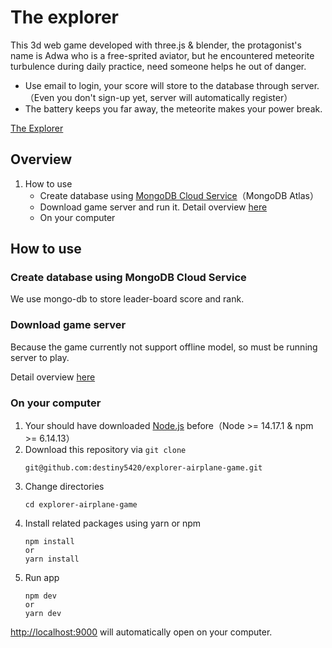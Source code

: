 # The explorer

This 3d web game developed with three.js & blender, the protagonist's name is Adwa who is a free-sprited aviator, but he encountered meteorite turbulence during daily practice, need someone helps he out of danger.

- Use email to login, your score will store to the database through server.（Even you don't sign-up yet, server will automatically register）
- The battery keeps you far away, the meteorite makes your power break.

[The Explorer](https://explorer.stackergames.org/)

## Overview

1. How to use
   - Create database using [MongoDB Cloud Service](https://www.mongodb.com/cloud/atlas/register)（MongoDB Atlas）
   - Download game server and run it. Detail overview [here](https://github.com/destiny5420/explorer-airplane-game-server)
   - On your computer

## How to use

### Create database using MongoDB Cloud Service

We use mongo-db to store leader-board score and rank.

### Download game server

Because the game currently not support offline model, so must be running server to play.

Detail overview [here](https://github.com/destiny5420/explorer-airplane-game-server)

### On your computer

1. Your should have downloaded [Node.js](https://nodejs.org/en/) before（Node >= 14.17.1 & npm >= 6.14.13）
2. Download this repository via `git clone`
   ```shell
   git@github.com:destiny5420/explorer-airplane-game.git
   ```
3. Change directories
   ```shell
   cd explorer-airplane-game
   ```
4. Install related packages using yarn or npm
   ```shell
   npm install
   or
   yarn install
   ```
5. Run app
   ```shell
   npm dev
   or
   yarn dev
   ```

[http://localhost:9000](http://localhost:9000) will automatically open on your computer.
